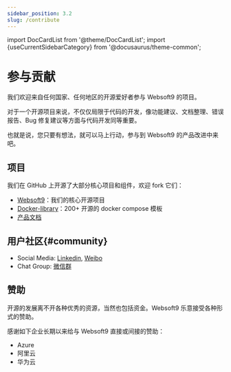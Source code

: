 ```yaml
---
sidebar_position: 3.2
slug: /contribute
---
```


import DocCardList from '@theme/DocCardList';
import {useCurrentSidebarCategory} from '@docusaurus/theme-common';

# 参与贡献

我们欢迎来自任何国家、任何地区的开源爱好者参与 Websoft9 的项目。

对于一个开源项目来说，不仅仅局限于代码的开发，像功能建议、文档整理、错误报告、Bug 修复建议等方面与代码开发同等重要。  

也就是说，您只要有想法，就可以马上行动，参与到 Websoft9 的产品改进中来吧。  


## 项目

我们在 GitHub 上开源了大部分核心项目和组件，欢迎 fork 它们：

- [Websoft9](https://github.com/Websoft9/websoft9)：我们的核心开源项目
- [Docker-library](https://github.com/Websoft9/docker-library)：200+ 开源的 docker compose 模板
- [产品文档](https://github.com/Websoft9/doc.websoft9.com)

## 用户社区{#community}

- Social Media: [Linkedin](https://www.linkedin.com/company/websoft9), [Weibo](https://weibo.com/chendelin1982)
- Chat Group: [微信群](https://libs.websoft9.com/Websoft9/feature/icon-userchatgroup-websoft9.png)

## 赞助

开源的发展离不开各种优秀的资源，当然也包括资金。Websoft9 乐意接受各种形式的赞助。  

感谢如下企业长期以来给与 Websoft9 直接或间接的赞助： 

- Azure
- 阿里云
- 华为云
